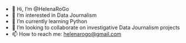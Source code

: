 - 👋 Hi, I’m @HelenaRoGo
- 👀 I’m interested in Data Journalism
- 🌱 I’m currently learning Python
- 💞️ I’m looking to collaborate on investigative Data Journalism projects
- 📫 How to reach me: helenarogo@gmail.com

<!---
HelenaRoGo/HelenaRoGo is a ✨ special ✨ repository because its `README.md` (this file) appears on your GitHub profile.
You can click the Preview link to take a look at your changes.
--->
